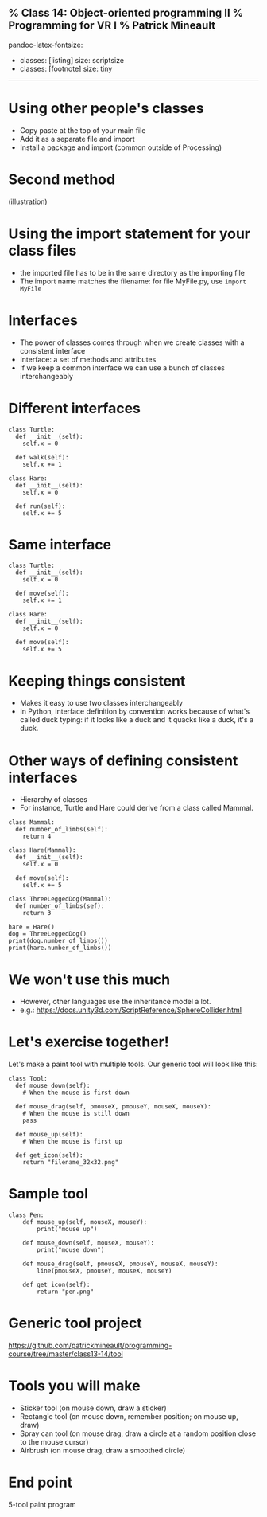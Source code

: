 % Class 14: Object-oriented programming II
% Programming for VR I
% Patrick Mineault
---
pandoc-latex-fontsize:
  - classes: [listing]
    size: scriptsize
  - classes: [footnote]
    size: tiny
---

# Using other people's classes

* Copy paste at the top of your main file
* Add it as a separate file and import
* Install a package and import (common outside of Processing)

# Second method

(illustration)

# Using the import statement for your class files

* the imported file has to be in the same directory as the importing file
* The import name matches the filename: for file MyFile.py, use `import MyFile`

# Interfaces

* The power of classes comes through when we create classes with a consistent interface
* Interface: a set of methods and attributes
* If we keep a common interface we can use a bunch of classes interchangeably

# Different interfaces

```{.python .listing}
class Turtle:
  def __init__(self):
    self.x = 0

  def walk(self):
    self.x += 1

class Hare:
  def __init__(self):
    self.x = 0

  def run(self):
    self.x += 5
```

# Same interface

```{.python .listing}
class Turtle:
  def __init__(self):
    self.x = 0

  def move(self):
    self.x += 1

class Hare:
  def __init__(self):
    self.x = 0

  def move(self):
    self.x += 5
```

# Keeping things consistent

* Makes it easy to use two classes interchangeably
* In Python, interface definition by convention works because of what's called duck typing: if it looks like a duck and it quacks like a duck, it's a duck.

# Other ways of defining consistent interfaces

* Hierarchy of classes
* For instance, Turtle and Hare could derive from a class called Mammal.

```{.python .listing}
class Mammal:
  def number_of_limbs(self):
    return 4

class Hare(Mammal):
  def __init__(self):
    self.x = 0

  def move(self):
    self.x += 5

class ThreeLeggedDog(Mammal):
  def number_of_limbs(sef):
    return 3

hare = Hare()
dog = ThreeLeggedDog()
print(dog.number_of_limbs())
print(hare.number_of_limbs())
```

# We won't use this much

* However, other languages use the inheritance model a lot.
* e.g.: https://docs.unity3d.com/ScriptReference/SphereCollider.html

# Let's exercise together!

Let's make a paint tool with multiple tools. Our generic tool will look like this:

```{.python .listing}
class Tool:
  def mouse_down(self):
    # When the mouse is first down

  def mouse_drag(self, pmouseX, pmouseY, mouseX, mouseY):
    # When the mouse is still down
    pass

  def mouse_up(self):
    # When the mouse is first up

  def get_icon(self):
    return "filename_32x32.png"
```

# Sample tool

```{.python .listing}
class Pen:
    def mouse_up(self, mouseX, mouseY):
        print("mouse up")

    def mouse_down(self, mouseX, mouseY):
        print("mouse down")

    def mouse_drag(self, pmouseX, pmouseY, mouseX, mouseY):
        line(pmouseX, pmouseY, mouseX, mouseY)

    def get_icon(self):
        return "pen.png"
```

# Generic tool project

https://github.com/patrickmineault/programming-course/tree/master/class13-14/tool

# Tools you will make

* Sticker tool (on mouse down, draw a sticker)
* Rectangle tool (on mouse down, remember position; on mouse up, draw)
* Spray can tool (on mouse drag, draw a circle at a random position close to the mouse cursor)
* Airbrush (on mouse drag, draw a smoothed circle)

# End point

5-tool paint program
